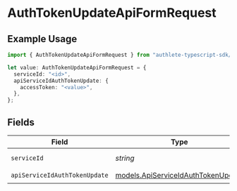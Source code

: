 # AuthTokenUpdateApiFormRequest

## Example Usage

```typescript
import { AuthTokenUpdateApiFormRequest } from "authlete-typescript-sdk/models/operations";

let value: AuthTokenUpdateApiFormRequest = {
  serviceId: "<id>",
  apiServiceIdAuthTokenUpdate: {
    accessToken: "<value>",
  },
};
```

## Fields

| Field                                                                             | Type                                                                              | Required                                                                          | Description                                                                       |
| --------------------------------------------------------------------------------- | --------------------------------------------------------------------------------- | --------------------------------------------------------------------------------- | --------------------------------------------------------------------------------- |
| `serviceId`                                                                       | *string*                                                                          | :heavy_check_mark:                                                                | A service ID.                                                                     |
| `apiServiceIdAuthTokenUpdate`                                                     | [models.ApiServiceIdAuthTokenUpdate](../../models/apiserviceidauthtokenupdate.md) | :heavy_check_mark:                                                                | N/A                                                                               |